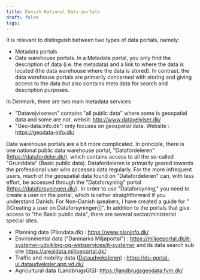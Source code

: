 ```yaml
---
title: Danish National Data portals
draft: false
tags:
---
```

It is relevant to distinguish between two types of data portals, namely:
- Metadata portals 
- Data warehouse portals. 
In a Metadata portal, you only find the description of data (i.e. the metadata) and a link to where the data is located (the data warehouse where the data is stored). In contrast, the data warehouse portals are primarily concerned with storing and giving access to the data but also contains meta data for search and description purposes.

In Denmark, there are two main metadata services
- "Datavejviseresn" contains "all public data" where some is geospatial data and some are not. websit: http://www.datavejviser.dk/
- "Geo-data.info.dk": only focuses on geospatial data. Website : https://geodata-info.dk/

Data warehouse portals are a bit more complicated. In principle, there is one national public data warehouse portal, "Datafordeleren" (https://datafordeler.dk/), which contains access to all the so-called "Grunddata" (Basic public data). Datafordeleren is primarily geared towards the professional user who accesses data regularly. For the more infrequent users, much of the geospatial data found on "Datafordeleren" can, with less effort, be accessed through the "Dataforsyning" portal (https://dataforsyningen.dk/). In order to use "Dataforsyning," you need to create a user on the portal, which is rather straightforward if you understand Danish.  For Non-Danish speakers, I have created a guide for "[[Creating a user on Dataforsyningen]]". In addition to the portals that give access to "the Basic public data", there are several sector/ministerial special sites.
- Planning data (Plandata.dk) : https://www.planinfo.dk/
- Environmental data ("Danmarks Miljøportal") : https://miljoeportal.dk/it-systemer-udvikling-og-webservices/it-systemer and its data search sub site  https://arealdata.miljoeportal.dk/
- Traffic and mobility data ([Dataudveksleren](https://du-portal-ui.dataudveksler.app.vd.dk/)) : https://du-portal-ui.dataudveksler.app.vd.dk/
- Agricultural data (LandbrugsGIS): https://landbrugsgeodata.fvm.dk/

